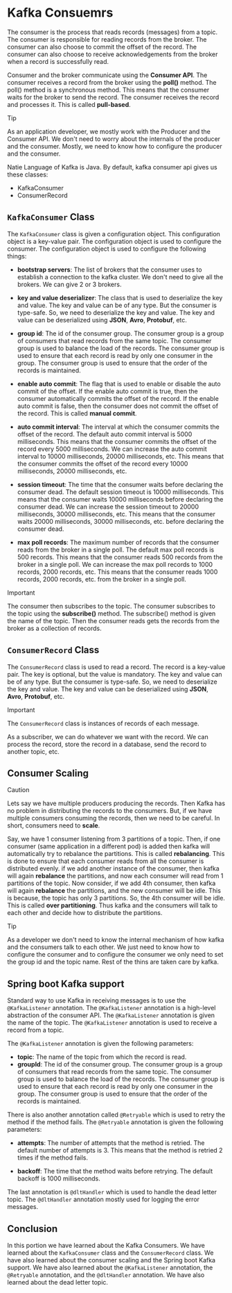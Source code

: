 # Kafka Consuemrs

The consumer is the process that reads records (messages) from a topic. The consumer is responsible for reading records from the broker. The consumer can also choose to commit the offset of the record. The consumer can also choose to receive acknowledgements from the broker when a record is successfully read.

Consumer and the broker communicate using the **Consumer API**. The consumer receives a record from the broker using the **poll()** method. The poll() method is a synchronous method. This means that the consumer waits for the broker to send the record. The consumer receives the record and processes it. This is called **pull-based**.

> [!Tip]
> As an application developer, we mostly work with the Producer and the Consumer API. We don't need to worry about the internals of the producer and the consumer. Mostly, we need to know how to configure the producer and the consumer.

Natie Language of Kafka is Java. By default, kafka consumer api gives us these classes:

- KafkaConsumer
- ConsumerRecord

## `KafkaConsumer` Class

The `KafkaConsumer` class is given a configuration object. This configuration object is a key-value pair. The configuration object is used to configure the consumer. The configuration object is used to configure the following things:

- **bootstrap servers**: The list of brokers that the consumer uses to establish a connection to the kafka cluster. We don't need to give all the brokers. We can give 2 or 3 brokers.

- **key and value deserializer**: The class that is used to deserialize the key and value. The key and value can be of any type. But the consumer is type-safe. So, we need to deserialize the key and value. The key and value can be deserialized using **JSON**, **Avro**, **Protobuf**, etc.

- **group id**: The id of the consumer group. The consumer group is a group of consumers that read records from the same topic. The consumer group is used to balance the load of the records. The consumer group is used to ensure that each record is read by only one consumer in the group. The consumer group is used to ensure that the order of the records is maintained.

- **enable auto commit**: The flag that is used to enable or disable the auto commit of the offset. If the enable auto commit is true, then the consumer automatically commits the offset of the record. If the enable auto commit is false, then the consumer does not commit the offset of the record. This is called **manual commit**.

- **auto commit interval**: The interval at which the consumer commits the offset of the record. The default auto commit interval is 5000 milliseconds. This means that the consumer commits the offset of the record every 5000 milliseconds. We can increase the auto commit interval to 10000 milliseconds, 20000 milliseconds, etc. This means that the consumer commits the offset of the record every 10000 milliseconds, 20000 milliseconds, etc.

- **session timeout**: The time that the consumer waits before declaring the consumer dead. The default session timeout is 10000 milliseconds. This means that the consumer waits 10000 milliseconds before declaring the consumer dead. We can increase the session timeout to 20000 milliseconds, 30000 milliseconds, etc. This means that the consumer waits 20000 milliseconds, 30000 milliseconds, etc. before declaring the consumer dead.

- **max poll records**: The maximum number of records that the consumer reads from the broker in a single poll. The default max poll records is 500 records. This means that the consumer reads 500 records from the broker in a single poll. We can increase the max poll records to 1000 records, 2000 records, etc. This means that the consumer reads 1000 records, 2000 records, etc. from the broker in a single poll.

> [!Important]
> The consumer then subscribes to the topic. The consumer subscribes to the topic using the **subscribe()** method. The subscribe() method is given the name of the topic. Then the consumer reads gets the records from the broker as a collection of records.

## `ConsumerRecord` Class

The `ConsumerRecord` class is used to read a record. The record is a key-value pair. The key is optional, but the value is mandatory. The key and value can be of any type. But the consumer is type-safe. So, we need to deserialize the key and value. The key and value can be deserialized using **JSON**, **Avro**, **Protobuf**, etc.

> [!Important]
> The `ConsumerRecord` class is instances of records of each message.

As a subscriber, we can do whatever we want with the record. We can process the record, store the record in a database, send the record to another topic, etc.

## Consumer Scaling

> [!Caution]
> Lets say we have multiple producers producing the records. Then Kafka has no problem in distributing the records to the consumers. But, if we have multiple consumers consuming the records, then we need to be careful. In short, consumers need to **scale**.

Say, we have 1 consumer listening from 3 partitions of a topic. Then, if one consumer (same application in a different pod) is added then kafka will automatically try to rebalance the partitions. This is called **rebalancing**. This is done to ensure that each consumer reads from all the consumer is distributed evenly. if we add another instance of the consumer, then kafka will again **rebalance** the partitions, and now each consumer will read from 1 partitions of the topic. Now consider, if we add 4th consumer, then kafka will again **rebalance** the partitions, and the new consumer will be idle. This is because, the topic has only 3 partitions. So, the 4th consumer will be idle. This is called **over partitioning**. Thus kafka and the consumers will talk to each other and decide how to distribute the partitions.

> [!Tip]
> As a developer we don't need to know the internal mechanism of how kafka and the consumers talk to each other. We just need to know how to configure the consumer and to configure the consumer we only need to set the group id and the topic name. Rest of the thins are taken care by kafka.

## Spring boot Kafka support

Standard way to use Kafka in receiving messages is to use the `@KafkaListener` annotation. The `@KafkaListener` annotation is a high-level abstraction of the consumer API. The `@KafkaListener` annotation is given the name of the topic. The `@KafkaListener` annotation is used to receive a record from a topic.

The `@KafkaListener` annotation is given the following parameters:

- **topic**: The name of the topic from which the record is read.
- **groupId**: The id of the consumer group. The consumer group is a group of consumers that read records from the same topic. The consumer group is used to balance the load of the records. The consumer group is used to ensure that each record is read by only one consumer in the group. The consumer group is used to ensure that the order of the records is maintained.

There is also another annotation called `@Retryable` which is used to retry the method if the method fails. The `@Retryable` annotation is given the following parameters:

- **attempts**: The number of attempts that the method is retried. The default number of attempts is 3. This means that the method is retried 2 times if the method fails.

- **backoff**: The time that the method waits before retrying. The default backoff is 1000 milliseconds.

The last annotation is `@dltHandler` which is used to handle the dead letter topic. The `@dltHandler` annotation mostly used for logging the error messages.

## Conclusion

In this portion we have learned about the Kafka Consumers. We have learned about the `KafkaConsumer` class and the `ConsumerRecord` class. We have also learned about the consumer scaling and the Spring boot Kafka support. We have also learned about the `@KafkaListener` annotation, the `@Retryable` annotation, and the `@dltHandler` annotation. We have also learned about the dead letter topic.
